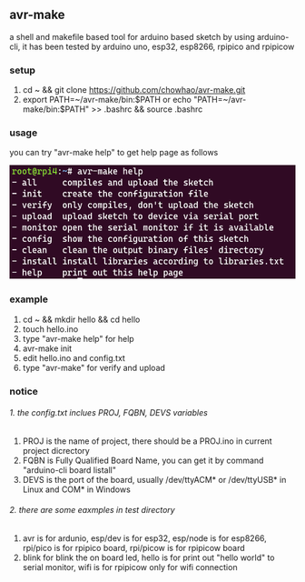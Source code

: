 ## avr-make
a shell and makefile based tool for arduino based sketch by using arduino-cli, it has been tested by arduino uno, esp32, esp8266, rpipico and rpipicow
### setup
1. cd ~ && git clone https://github.com/chowhao/avr-make.git
2. export PATH=~/avr-make/bin:$PATH or echo "PATH=~/avr-make/bin:$PATH" >> .bashrc && source .bashrc

### usage
you can try "avr-make help" to get help page as follows

<img src="png/help.png" width="600" height="200">   

### example
1. cd ~ && mkdir hello && cd hello
2. touch hello.ino 
3. type "avr-make help" for help
4. avr-make init
5. edit hello.ino and config.txt 
6. type "avr-make" for verify and upload

### notice
###### 1. the config.txt inclues PROJ, FQBN, DEVS variables
1. PROJ is the name of project, there should be a PROJ.ino in current project dicrectory
1. FQBN is Fully Qualified Board Name, you can get it by command "arduino-cli board listall"
3. DEVS is the port of the board, usually /dev/ttyACM* or /dev/ttyUSB* in Linux and COM* in Windows
###### 2. there are some eaxmples in test directory
1. avr is for ardunio, esp/dev is for esp32, esp/node is for esp8266, rpi/pico is for rpipico board, rpi/picow is for rpipicow board
2. blink for blink the on board led, hello is for print out "hello world" to serial monitor, wifi is for rpipicow only for wifi connection
